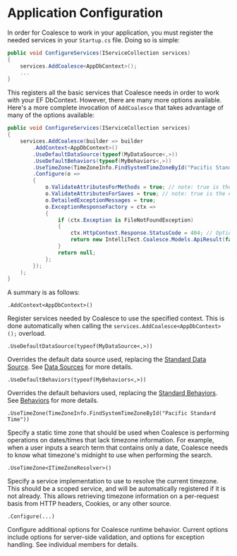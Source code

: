 # Application Configuration


In order for Coalesce to work in your application, you must register the needed services in your ``Startup.cs`` file. Doing so is simple:

``` c#
public void ConfigureServices(IServiceCollection services)
{
    services.AddCoalesce<AppDbContext>();
    ...
}
```

This registers all the basic services that Coalesce needs in order to work with your EF DbContext. However, there are many more options available. Here's a more complete invocation of `AddCoalesce` that takes advantage of many of the options available:

``` c#
public void ConfigureServices(IServiceCollection services)
{
    services.AddCoalesce(builder => builder
        .AddContext<AppDbContext>()
        .UseDefaultDataSource(typeof(MyDataSource<,>))
        .UseDefaultBehaviors(typeof(MyBehaviors<,>))
        .UseTimeZone(TimeZoneInfo.FindSystemTimeZoneById("Pacific Standard Time"))
        .Configure(o =>
        {
            o.ValidateAttributesForMethods = true; // note: true is the default
            o.ValidateAttributesForSaves = true; // note: true is the default
            o.DetailedExceptionMessages = true;
            o.ExceptionResponseFactory = ctx =>
            {
                if (ctx.Exception is FileNotFoundException)
                {
                    ctx.HttpContext.Response.StatusCode = 404; // Optional - set a specific response code.
                    return new IntelliTect.Coalesce.Models.ApiResult(false, "File not found");
                }
                return null;
            };
        });
    );
}
```

A summary is as follows:

`.AddContext<AppDbContext>()`

Register services needed by Coalesce to use the specified context. This is done automatically when calling the `services.AddCoalesce<AppDbContext>();` overload.

`.UseDefaultDataSource(typeof(MyDataSource<,>))` 

Overrides the default data source used, replacing the [Standard Data Source](/modeling/model-components/data-sources.md#standard-data-source). See [Data Sources](/modeling/model-components/data-sources.md) for more details.

`.UseDefaultBehaviors(typeof(MyBehaviors<,>))` 

Overrides the default behaviors used, replacing the [Standard Behaviors](/modeling/model-components/behaviors.md#standard-behaviors). See [Behaviors](/modeling/model-components/behaviors.md) for more details.

`.UseTimeZone(TimeZoneInfo.FindSystemTimeZoneById("Pacific Standard Time"))`

Specify a static time zone that should be used when Coalesce is performing operations on dates/times that lack timezone information. For example, when a user inputs a search term that contains only a date, Coalesce needs to know what timezone's midnight to use when performing the search.

`.UseTimeZone<ITimeZoneResolver>()` 

Specify a service implementation to use to resolve the current timezone. This should be a scoped service, and will be automatically registered if it is not already. This allows retrieving timezone information on a per-request basis from HTTP headers, Cookies, or any other source.

`.Configure(...)` 

Configure additional options for Coalesce runtime behavior. Current options include options for server-side validation, and options for exception handling. See individual members for details.


